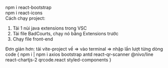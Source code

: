 npm i react-bootstrap <br/>
npm i react-icons <br/>
Cách chạy project: <br/>
1. Tải 1 nùi java extensions trong VSC <br/>
2. Tải file BadCourts, chạy nó bằng Extensions trước <br/>
3. Chạy file front-end


Đơn giản hơn: tải vite-project về => vào terminal => nhập lần lượt từng dòng code
 {
 npm i | 
 npm i axios bootstrap antd react-qr-scanner @nivo/line react-chartjs-2 qrcode.react styled-components
 }
